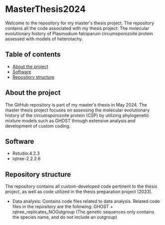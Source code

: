 # MasterThesis2024
Welcome to the repository for my master's thesis project. The repository contains all the code associated with my thesis project: The molecular evolutionary history of Plasmodium falciparum  circumsporozoite protein assessed with models of heterotachy.
## Table of contents 
* [About the project](#About-the-project)
* [Software](#Software)
* [Repository structure](#Repository-structure)

## About the project
The GitHub repository is part of my master's thesis in May 2024. The master thesis project focuses on assessing the molecular evolutionary history of the circumsporozoite protein (CSP) by utilizing phylogenetic mixture models such as GHOST through extensive analysis and development of custom coding. 

## Software 
* Rstudio:4.2.3
* iqtree-2.2.2.6
 
## Repository structure
The repository contains all custom-developed code pertinent to the thesis project, as well as code utilized in the thesis preparation project (2023). 

* Data analysis: Contains code files related to data analysis. Related code files in the repository are the following: GHOST + iqtree_replicates_NOOutgroup (The genetic sequences only contains the species name, and do not include an outgroup)






